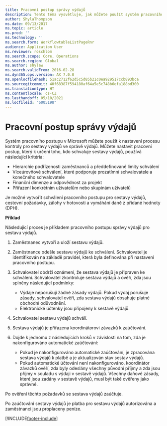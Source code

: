 ```yaml
---
title: Pracovní postup správy výdajů
description: Tento téma vysvětluje, jak můžete použít systém pracovního postupu v Microsoft Dynamics 365 Finance k nastavení procesu kontroly pro sestavy výdajů ve správě výdajů.
author: ShylaThompson
ms.date: 09/13/2017
ms.topic: article
ms.prod: ''
ms.technology: ''
ms.search.form: WorkflowtableListPageRnr
audience: Application User
ms.reviewer: roschlom
ms.search.scope: Core, Operations
ms.search.region: Global
ms.author: shylaw
ms.search.validFrom: 2016-02-28
ms.dyn365.ops.version: AX 7.0.0
ms.openlocfilehash: 51ac2712f62d5c5d85b21c0ea929517ccb893bca
ms.sourcegitcommit: 40f68387f594180af64a5e5c748b6efa188bd300
ms.translationtype: HT
ms.contentlocale: cs-CZ
ms.lasthandoff: 05/10/2021
ms.locfileid: "6005198"
---
```

# <a name="expense-management-workflow"></a>Pracovní postup správy výdajů

Systém pracovního postupu v Microsoft můžete použít k nastavení procesu kontroly pro sestavy výdajů ve správě výdajů. Můžete nastavit pracovní postup, který k určení toho, kdo schvaluje sestavy výdajů, používá následující kritéria:

- Hierarchie podřízenosti zaměstnanců a předdefinované limity schválení
- Víceúrovňové schválení, které podporuje prozatímní schvalovatele a konečného schvalovatele
- Finanční dimenze a odpovědnost za projekt
- Přiřazení konkrétním uživatelům nebo skupinám uživatelů

Je možné vytvořit schválení pracovního postupu pro sestavy výdajů, cestovní požadavky, zálohy v hotovosti a vymáhání daně z přidané hodnoty (DPH).

**Příklad**

Následující proces je příkladem pracovního postupu správy výdajů pro sestavu výdajů.

1. Zaměstnanec vytvoří a uloží sestavu výdajů.
2. Zaměstnance odešle sestavu výdajů ke schválení. Schvalovatel je identifikován na základě pravidel, která byla definována při nastavení pracovního postupu.
3. Schvalovatel obdrží oznámení, že sestava výdajů je připraven ke schválení. Schvalovatel zkontroluje sestava výdajů a ověří, zda jsou splněny následující podmínky:

    - Výdaje neporušují žádné zásady výdajů. Pokud výdaj porušuje zásady, schvalovatel ověří, zda sestava výdajů obsahuje platné obchodní odůvodnění.
    - Elektronické účtenky jsou připojeny k sestavě výdajů.

4. Schvalovatel sestavu výdajů schválí.
5. Sestava výdajů je přiřazena koordinátorovi závazků k zaúčtování.
6. Dojde k jednomu z následujících kroků v závislosti na tom, zda je nakonfigurováno automatické zaúčtování:

    - Pokud je nakonfigurováno automatické zaúčtování, je zpracována sestava výdajů k platbě a je aktualizován stav sestav výdajů.
    - Pokud automatické účtování není nakonfigurováno, koordinátor závazků ověří, zda byly odeslány všechny původní příjmy a zda jsou příjmy v souladu s výdaji v sestavě výdajů. Všechny daňové zásady, které jsou zadány v sestavě výdajů, musí být také ověřeny jako správné.

Po ověření těchto požadavků se sestava výdajů zaúčtuje.

Po zaúčtování sestavy výdajů je platba pro sestavu výdajů autorizována a zaměstnanci jsou proplaceny peníze.


[!INCLUDE[footer-include](../includes/footer-banner.md)]